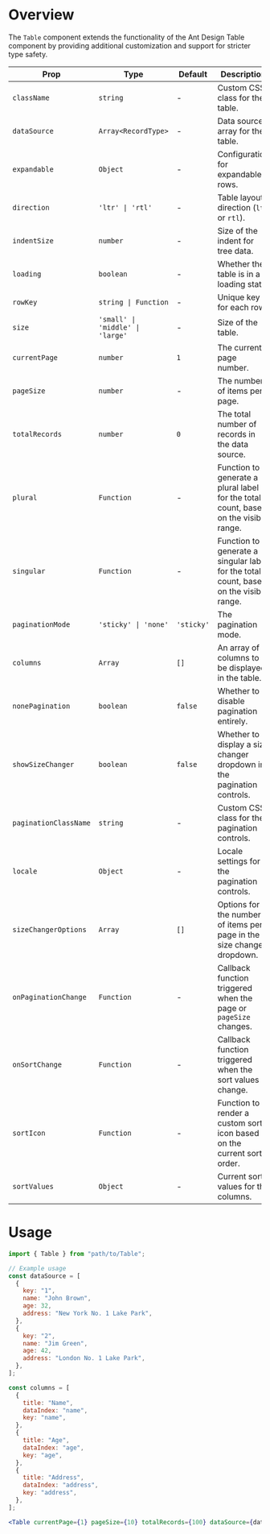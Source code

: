# Overview

The `Table` component extends the functionality of the Ant Design Table component by providing additional customization and support for stricter type safety.

| Prop                  | Type                             | Default    | Description                                                                            |
| --------------------- | -------------------------------- | ---------- | -------------------------------------------------------------------------------------- |
| `className`           | `string`                         | -          | Custom CSS class for the table.                                                        |
| `dataSource`          | `Array<RecordType>`              | -          | Data source array for the table.                                                       |
| `expandable`          | `Object`                         | -          | Configuration for expandable rows.                                                     |
| `direction`           | `'ltr' \| 'rtl'`                 | -          | Table layout direction (`ltr` or `rtl`).                                               |
| `indentSize`          | `number`                         | -          | Size of the indent for tree data.                                                      |
| `loading`             | `boolean`                        | -          | Whether the table is in a loading state.                                               |
| `rowKey`              | `string \| Function`             | -          | Unique key for each row.                                                               |
| `size`                | `'small' \| 'middle' \| 'large'` | -          | Size of the table.                                                                     |
| `currentPage`         | `number`                         | `1`        | The current page number.                                                               |
| `pageSize`            | `number`                         | -          | The number of items per page.                                                          |
| `totalRecords`        | `number`                         | `0`        | The total number of records in the data source.                                        |
| `plural`              | `Function`                       | -          | Function to generate a plural label for the total count, based on the visible range.   |
| `singular`            | `Function`                       | -          | Function to generate a singular label for the total count, based on the visible range. |
| `paginationMode`      | `'sticky' \| 'none'`             | `'sticky'` | The pagination mode.                                                                   |
| `columns`             | `Array`                          | `[]`       | An array of columns to be displayed in the table.                                      |
| `nonePagination`      | `boolean`                        | `false`    | Whether to disable pagination entirely.                                                |
| `showSizeChanger`     | `boolean`                        | `false`    | Whether to display a size changer dropdown in the pagination controls.                 |
| `paginationClassName` | `string`                         | -          | Custom CSS class for the pagination controls.                                          |
| `locale`              | `Object`                         | -          | Locale settings for the pagination controls.                                           |
| `sizeChangerOptions`  | `Array`                          | `[]`       | Options for the number of items per page in the size changer dropdown.                 |
| `onPaginationChange`  | `Function`                       | -          | Callback function triggered when the page or `pageSize` changes.                       |
| `onSortChange`        | `Function`                       | -          | Callback function triggered when the sort values change.                               |
| `sortIcon`            | `Function`                       | -          | Function to render a custom sort icon based on the current sort order.                 |
| `sortValues`          | `Object`                         | -          | Current sort values for the columns.                                                   |

# Usage

```jsx
import { Table } from "path/to/Table";

// Example usage
const dataSource = [
  {
    key: "1",
    name: "John Brown",
    age: 32,
    address: "New York No. 1 Lake Park",
  },
  {
    key: "2",
    name: "Jim Green",
    age: 42,
    address: "London No. 1 Lake Park",
  },
];

const columns = [
  {
    title: "Name",
    dataIndex: "name",
    key: "name",
  },
  {
    title: "Age",
    dataIndex: "age",
    key: "age",
  },
  {
    title: "Address",
    dataIndex: "address",
    key: "address",
  },
];

<Table currentPage={1} pageSize={10} totalRecords={100} dataSource={dataSource} columns={columns} onChange={(page, pageSize) => console.log(page, pageSize)} />;
```
